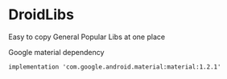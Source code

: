 # DroidLibs
Easy to copy General Popular Libs at one place

Google material dependency
```
implementation 'com.google.android.material:material:1.2.1'
```
